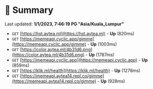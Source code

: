 # 📖 Summary
Last updated: **1/1/2023, 7:46:19 PG "Asia/Kuala_Lumpur"**

- `GET` [https://hst.aytea.ml](https://hst.aytea.ml) - **Up** (820ms)
- `GET` [https://memeapi.cyclic.app/gimme](https://memeapi.cyclic.app/gimme) - **Up** (1003ms)
- `GET` [https://color.aytea.ml/4b31d6.png](https://color.aytea.ml/4b31d6.png) - **Up** (1787ms)
- `GET` [https://memeapi.cyclic.app](https://memeapi.cyclic.app) - **Up** (859ms)
- `GET` [https://klik.ml/health](https://klik.ml/health) - **Up** (1278ms)
- `GET` [https://memeapi.aytea14.repl.co/gimme](https://memeapi.aytea14.repl.co/gimme) - **Up** (928ms)
